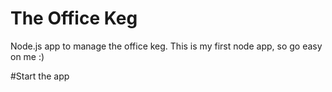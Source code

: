 # The Office Keg
Node.js app to manage the office keg. This is my first node app, so go easy on me :)

#Start the app
